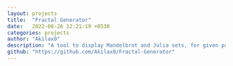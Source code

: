 ```yaml
---
layout: projects
title:  "Fractal Generator"
date:   2022-08-26 12:21:19 +0530
categories: projects 
author: "Akilax0"
description: "A tool to display Mandelbrot and Julia sets, for given parameters.Use of multi-threading concepts in generating the images."
github: "https://github.com/Akilax0/Fractal-Generator"
---
```


